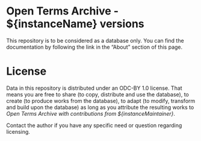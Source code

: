 # Open Terms Archive - ${instanceName} versions

This repository is to be considered as a database only.
You can find the documentation by following the link in the “About” section of this page.

# License

Data in this repository is distributed under an ODC-BY 1.0 license. That means you are free to share (to copy, distribute and use the database), to create (to produce works from the database), to adapt (to modify, transform and build upon the database) as long as you attribute the resulting works to _Open Terms Archive with contributions from ${instanceMaintainer}_.

Contact the author if you have any specific need or question regarding licensing.
